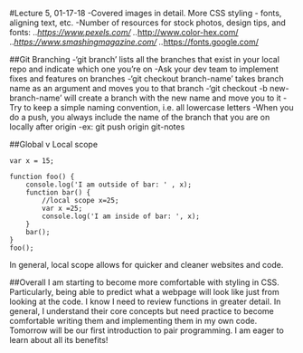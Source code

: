 #Lecture 5, 01-17-18
-Covered images in detail. More CSS styling - fonts, aligning text, etc. 
-Number of resources for stock photos, design tips, and fonts:
	..*<https://www.pexels.com/>
	..*<http://www.color-hex.com/>
	..*<https://www.smashingmagazine.com/>
	..*<https://fonts.google.com/>

##Git Branching
-‘git branch’ lists all the branches that exist in your local repo and indicate which one you’re on
-Ask your dev team to implement fixes and features on branches
-‘git checkout branch-name’ takes branch name as an argument and moves you to that branch
-‘git checkout -b new-branch-name’ will create a branch with the new name and move you to it
-Try to keep a simple naming convention, i.e. all lowercase letters
-When you do a push, you always include the name of the branch that you are on locally after origin
	-ex: git push origin git-notes

##Global v Local scope
```
var x = 15;

function foo() {
    console.log('I am outside of bar: ' , x);
    function bar() {
        //local scope x=25;
        var x =25;
        console.log('I am inside of bar: ', x);
    }
    bar();
}
foo();
```
In general, local scope allows for quicker and cleaner websites and code. 

##Overall
I am starting to become more comfortable with styling in CSS. Particularly, being able to predict what a webpage will look like just from looking at the code. I know  I need to review functions in greater detail. In general, I understand their core concepts but need practice to become comfortable writing them and implementing them in my own code. Tomorrow will be our first introduction to pair programming. I am eager to learn about all its benefits! 